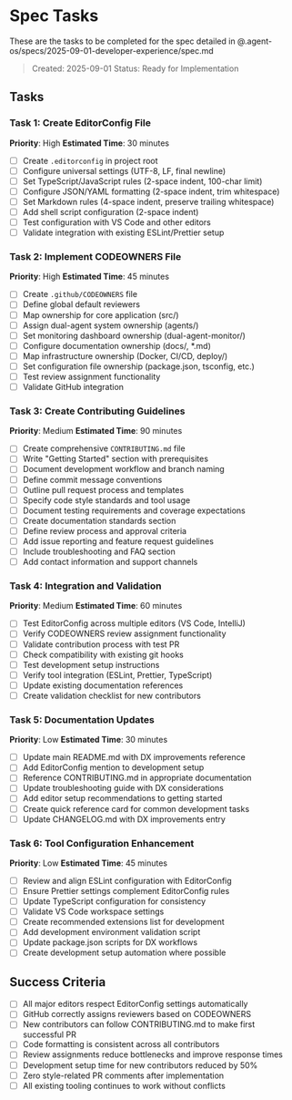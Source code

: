 # Spec Tasks

These are the tasks to be completed for the spec detailed in @.agent-os/specs/2025-09-01-developer-experience/spec.md

> Created: 2025-09-01
> Status: Ready for Implementation

## Tasks

### Task 1: Create EditorConfig File
**Priority**: High
**Estimated Time**: 30 minutes

- [ ] Create `.editorconfig` in project root
- [ ] Configure universal settings (UTF-8, LF, final newline)
- [ ] Set TypeScript/JavaScript rules (2-space indent, 100-char limit)
- [ ] Configure JSON/YAML formatting (2-space indent, trim whitespace)
- [ ] Set Markdown rules (4-space indent, preserve trailing whitespace)
- [ ] Add shell script configuration (2-space indent)
- [ ] Test configuration with VS Code and other editors
- [ ] Validate integration with existing ESLint/Prettier setup

### Task 2: Implement CODEOWNERS File
**Priority**: High
**Estimated Time**: 45 minutes

- [ ] Create `.github/CODEOWNERS` file
- [ ] Define global default reviewers
- [ ] Map ownership for core application (src/)
- [ ] Assign dual-agent system ownership (agents/)
- [ ] Set monitoring dashboard ownership (dual-agent-monitor/)
- [ ] Configure documentation ownership (docs/, *.md)
- [ ] Map infrastructure ownership (Docker, CI/CD, deploy/)
- [ ] Set configuration file ownership (package.json, tsconfig, etc.)
- [ ] Test review assignment functionality
- [ ] Validate GitHub integration

### Task 3: Create Contributing Guidelines
**Priority**: Medium
**Estimated Time**: 90 minutes

- [ ] Create comprehensive `CONTRIBUTING.md` file
- [ ] Write "Getting Started" section with prerequisites
- [ ] Document development workflow and branch naming
- [ ] Define commit message conventions
- [ ] Outline pull request process and templates
- [ ] Specify code style standards and tool usage
- [ ] Document testing requirements and coverage expectations
- [ ] Create documentation standards section
- [ ] Define review process and approval criteria
- [ ] Add issue reporting and feature request guidelines
- [ ] Include troubleshooting and FAQ section
- [ ] Add contact information and support channels

### Task 4: Integration and Validation
**Priority**: Medium
**Estimated Time**: 60 minutes

- [ ] Test EditorConfig across multiple editors (VS Code, IntelliJ)
- [ ] Verify CODEOWNERS review assignment functionality
- [ ] Validate contribution process with test PR
- [ ] Check compatibility with existing git hooks
- [ ] Test development setup instructions
- [ ] Verify tool integration (ESLint, Prettier, TypeScript)
- [ ] Update existing documentation references
- [ ] Create validation checklist for new contributors

### Task 5: Documentation Updates
**Priority**: Low
**Estimated Time**: 30 minutes

- [ ] Update main README.md with DX improvements reference
- [ ] Add EditorConfig mention to development setup
- [ ] Reference CONTRIBUTING.md in appropriate documentation
- [ ] Update troubleshooting guide with DX considerations
- [ ] Add editor setup recommendations to getting started
- [ ] Create quick reference card for common development tasks
- [ ] Update CHANGELOG.md with DX improvements entry

### Task 6: Tool Configuration Enhancement
**Priority**: Low
**Estimated Time**: 45 minutes

- [ ] Review and align ESLint configuration with EditorConfig
- [ ] Ensure Prettier settings complement EditorConfig rules
- [ ] Update TypeScript configuration for consistency
- [ ] Validate VS Code workspace settings
- [ ] Create recommended extensions list for development
- [ ] Add development environment validation script
- [ ] Update package.json scripts for DX workflows
- [ ] Create development setup automation where possible

## Success Criteria

- [ ] All major editors respect EditorConfig settings automatically
- [ ] GitHub correctly assigns reviewers based on CODEOWNERS
- [ ] New contributors can follow CONTRIBUTING.md to make first successful PR
- [ ] Code formatting is consistent across all contributors
- [ ] Review assignments reduce bottlenecks and improve response times
- [ ] Development setup time for new contributors reduced by 50%
- [ ] Zero style-related PR comments after implementation
- [ ] All existing tooling continues to work without conflicts